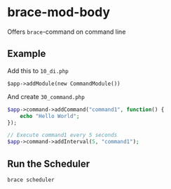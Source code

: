 # brace-mod-body

Offers `brace`-command on command line

## Example

Add this to `10_di.php`
```
$app->addModule(new CommandModule())
```

And create `30_command.php`
```php
$app->command->addCommand("command1", function() {
    echo "Hello World";
});

// Execute command1 every 5 seconds
$app->command->addInterval(5, "command1");
```

## Run the Scheduler

```bash
brace scheduler
```
